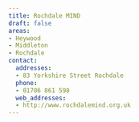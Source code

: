 ```yaml
---
title: Rochdale MIND
draft: false
areas:
- Heywood
- Middleton
- Rochdale
contact:
  addresses:
  - 83 Yorkshire Street Rochdale
  phone:
  - 01706 861 598
  web_addresses:
  - http://www.rochdalemind.org.uk
---
```



